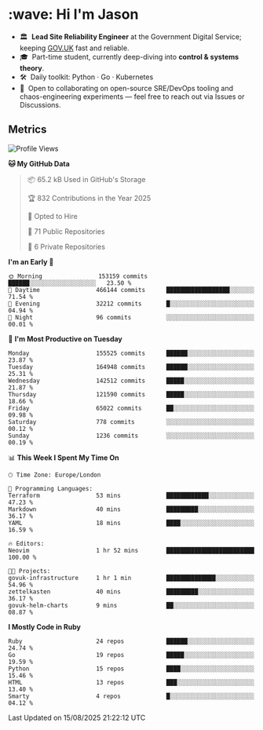 <h1 align="left" id="jason-title">:wave: Hi I'm Jason</h1>

- 🏛️ &nbsp;**Lead Site Reliability Engineer** at the Government Digital Service; keeping [GOV.UK](https://www.gov.uk/) fast and reliable.
- 🎓 &nbsp;Part-time student, currently deep-diving into **control & systems theory**.  
- 🛠️ &nbsp;Daily toolkit: Python · Go · Kubernetes  
- 🤝 &nbsp;Open to collaborating on open-source SRE/DevOps tooling and chaos-engineering experiments — feel free to reach out via Issues or Discussions.


<h2>Metrics</h2>

<!--START_SECTION:waka-->
![Profile Views](http://img.shields.io/badge/Profile%20Views-0-blue)

**🐱 My GitHub Data** 

> 📦 65.2 kB Used in GitHub's Storage 
 > 
> 🏆 832 Contributions in the Year 2025
 > 
> 💼 Opted to Hire
 > 
> 📜 71 Public Repositories 
 > 
> 🔑 6 Private Repositories 
 > 
**I'm an Early 🐤** 

```text
🌞 Morning                153159 commits      ██████░░░░░░░░░░░░░░░░░░░   23.50 % 
🌆 Daytime                466144 commits      ██████████████████░░░░░░░   71.54 % 
🌃 Evening                32212 commits       █░░░░░░░░░░░░░░░░░░░░░░░░   04.94 % 
🌙 Night                  96 commits          ░░░░░░░░░░░░░░░░░░░░░░░░░   00.01 % 
```
📅 **I'm Most Productive on Tuesday** 

```text
Monday                   155525 commits      ██████░░░░░░░░░░░░░░░░░░░   23.87 % 
Tuesday                  164948 commits      ██████░░░░░░░░░░░░░░░░░░░   25.31 % 
Wednesday                142512 commits      █████░░░░░░░░░░░░░░░░░░░░   21.87 % 
Thursday                 121590 commits      █████░░░░░░░░░░░░░░░░░░░░   18.66 % 
Friday                   65022 commits       ██░░░░░░░░░░░░░░░░░░░░░░░   09.98 % 
Saturday                 778 commits         ░░░░░░░░░░░░░░░░░░░░░░░░░   00.12 % 
Sunday                   1236 commits        ░░░░░░░░░░░░░░░░░░░░░░░░░   00.19 % 
```


📊 **This Week I Spent My Time On** 

```text
🕑︎ Time Zone: Europe/London

💬 Programming Languages: 
Terraform                53 mins             ████████████░░░░░░░░░░░░░   47.23 % 
Markdown                 40 mins             █████████░░░░░░░░░░░░░░░░   36.17 % 
YAML                     18 mins             ████░░░░░░░░░░░░░░░░░░░░░   16.59 % 

🔥 Editors: 
Neovim                   1 hr 52 mins        █████████████████████████   100.00 % 

🐱‍💻 Projects: 
govuk-infrastructure     1 hr 1 min          ██████████████░░░░░░░░░░░   54.96 % 
zettelkasten             40 mins             █████████░░░░░░░░░░░░░░░░   36.17 % 
govuk-helm-charts        9 mins              ██░░░░░░░░░░░░░░░░░░░░░░░   08.87 % 
```

**I Mostly Code in Ruby** 

```text
Ruby                     24 repos            ██████░░░░░░░░░░░░░░░░░░░   24.74 % 
Go                       19 repos            █████░░░░░░░░░░░░░░░░░░░░   19.59 % 
Python                   15 repos            ████░░░░░░░░░░░░░░░░░░░░░   15.46 % 
HTML                     13 repos            ███░░░░░░░░░░░░░░░░░░░░░░   13.40 % 
Smarty                   4 repos             █░░░░░░░░░░░░░░░░░░░░░░░░   04.12 % 
```




 Last Updated on 15/08/2025 21:22:12 UTC
<!--END_SECTION:waka-->

<!-- links -->

[issues page]: https://github.com/jasonBirchall/jasonBirchall/issues "jasonBirchall/issues"

